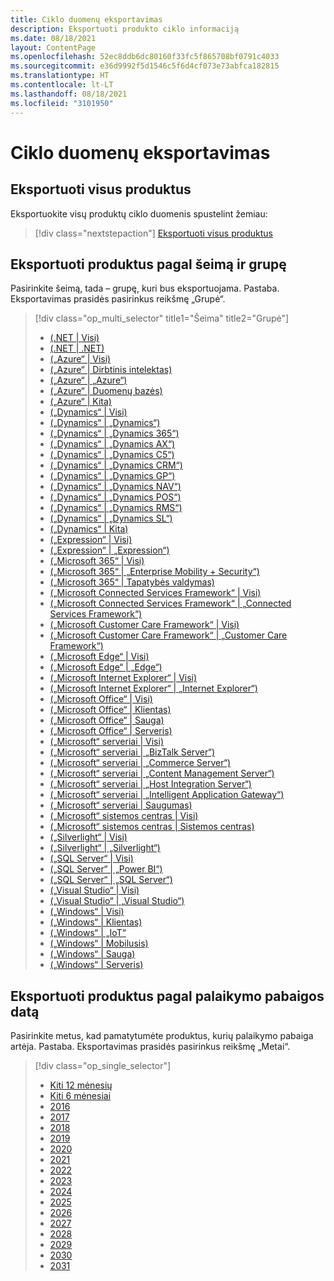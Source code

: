 ```yaml
---
title: Ciklo duomenų eksportavimas
description: Eksportuoti produkto ciklo informaciją
ms.date: 08/18/2021
layout: ContentPage
ms.openlocfilehash: 52ec8ddb6dc80160f33fc5f865708bf0791c4033
ms.sourcegitcommit: e36d9992f5d1546c5f6d4cf073e73abfca182815
ms.translationtype: HT
ms.contentlocale: lt-LT
ms.lasthandoff: 08/18/2021
ms.locfileid: "3101950"
---
```

# <a name="lifecycle-data-export"></a>Ciklo duomenų eksportavimas

## <a name="export-all-products"></a>Eksportuoti visus produktus
Eksportuokite visų produktų ciklo duomenis spustelint žemiau:

> [!div class="nextstepaction"]
> [Eksportuoti visus produktus](https://app-omaha-prod.azurewebsites.net/api/PublishedListings/Export)

## <a name="export-products-by-family-and-group"></a>Eksportuoti produktus pagal šeimą ir grupę
Pasirinkite šeimą, tada – grupę, kuri bus eksportuojama. Pastaba. Eksportavimas prasidės pasirinkus reikšmę „Grupė“. 

> [!div class="op_multi_selector" title1="Šeima" title2="Grupė"]
> - [(.NET | Visi)](https://app-omaha-prod.azurewebsites.net/api/PublishedListings/Export(family='.NET'))
> - [(.NET | .NET)](https://app-omaha-prod.azurewebsites.net/api/PublishedListings/Export(family='.NET',group='.NET'))
> - [(„Azure“ | Visi)](https://app-omaha-prod.azurewebsites.net/api/PublishedListings/Export(family='Azure'))
> - [(„Azure“ | Dirbtinis intelektas)](https://app-omaha-prod.azurewebsites.net/api/PublishedListings/Export(family='Azure',group='AI'))
> - [(„Azure“ | „Azure“)](https://app-omaha-prod.azurewebsites.net/api/PublishedListings/Export(family='Azure',group='Azure'))
> - [(„Azure“ | Duomenų bazės)](https://app-omaha-prod.azurewebsites.net/api/PublishedListings/Export(family='Azure',group='Databases'))
> - [(„Azure“ | Kita)](https://app-omaha-prod.azurewebsites.net/api/PublishedListings/Export(family='Azure',group='Other'))
> - [(„Dynamics“ | Visi)](https://app-omaha-prod.azurewebsites.net/api/PublishedListings/Export(family='Dynamics'))
> - [(„Dynamics“ | „Dynamics“)](https://app-omaha-prod.azurewebsites.net/api/PublishedListings/Export(family='Dynamics',group='Dynamics'))
> - [(„Dynamics“ | „Dynamics 365“)](https://app-omaha-prod.azurewebsites.net/api/PublishedListings/Export(family='Dynamics',group='Dynamics%20365'))
> - [(„Dynamics“ | „Dynamics AX“)](https://app-omaha-prod.azurewebsites.net/api/PublishedListings/Export(family='Dynamics',group='Dynamics%20AX'))
> - [(„Dynamics“ | „Dynamics C5“)](https://app-omaha-prod.azurewebsites.net/api/PublishedListings/Export(family='Dynamics',group='Dynamics%20C5'))
> - [(„Dynamics“ | „Dynamics CRM“)](https://app-omaha-prod.azurewebsites.net/api/PublishedListings/Export(family='Dynamics',group='Dynamics%20CRM'))
> - [(„Dynamics“ | „Dynamics GP“)](https://app-omaha-prod.azurewebsites.net/api/PublishedListings/Export(family='Dynamics',group='Dynamics%20GP'))
> - [(„Dynamics“ | „Dynamics NAV“)](https://app-omaha-prod.azurewebsites.net/api/PublishedListings/Export(family='Dynamics',group='Dynamics%20NAV'))
> - [(„Dynamics“ | „Dynamics POS“)](https://app-omaha-prod.azurewebsites.net/api/PublishedListings/Export(family='Dynamics',group='Dynamics%20POS'))
> - [(„Dynamics“ | „Dynamics RMS“)](https://app-omaha-prod.azurewebsites.net/api/PublishedListings/Export(family='Dynamics',group='Dynamics%20RMS'))
> - [(„Dynamics“ | „Dynamics SL“)](https://app-omaha-prod.azurewebsites.net/api/PublishedListings/Export(family='Dynamics',group='Dynamics%20SL'))
> - [(„Dynamics“ | Kita)](https://app-omaha-prod.azurewebsites.net/api/PublishedListings/Export(family='Dynamics',group='Other'))
> - [(„Expression“ | Visi)](https://app-omaha-prod.azurewebsites.net/api/PublishedListings/Export(family='Expression'))
> - [(„Expression“ | „Expression“)](https://app-omaha-prod.azurewebsites.net/api/PublishedListings/Export(family='Expression',group='Expression'))
> - [(„Microsoft 365“ | Visi)](https://app-omaha-prod.azurewebsites.net/api/PublishedListings/Export(family='Microsoft%20365'))
> - [(„Microsoft 365“ | „Enterprise Mobility + Security“)](https://app-omaha-prod.azurewebsites.net/api/PublishedListings/Export(family='Microsoft%20365',group='Enterprise%20Mobility%20%2B%20Security'))
> - [(„Microsoft 365“ | Tapatybės valdymas)](https://app-omaha-prod.azurewebsites.net/api/PublishedListings/Export(family='Microsoft%20365',group='Identity%20Management'))
> - [(„Microsoft Connected Services Framework“ | Visi)](https://app-omaha-prod.azurewebsites.net/api/PublishedListings/Export(family='Microsoft%20Connected%20Services%20Framework'))
> - [(„Microsoft Connected Services Framework“ | „Connected Services Framework“)](https://app-omaha-prod.azurewebsites.net/api/PublishedListings/Export(family='Microsoft%20Connected%20Services%20Framework',group='Connected%20Services%20Framework'))
> - [(„Microsoft Customer Care Framework“ | Visi)](https://app-omaha-prod.azurewebsites.net/api/PublishedListings/Export(family='Microsoft%20Customer%20Care%20Framework'))
> - [(„Microsoft Customer Care Framework“ | „Customer Care Framework“)](https://app-omaha-prod.azurewebsites.net/api/PublishedListings/Export(family='Microsoft%20Customer%20Care%20Framework',group='Customer%20Care%20Framework'))
> - [(„Microsoft Edge“ | Visi)](https://app-omaha-prod.azurewebsites.net/api/PublishedListings/Export(family='Microsoft%20Edge'))
> - [(„Microsoft Edge“ | „Edge“)](https://app-omaha-prod.azurewebsites.net/api/PublishedListings/Export(family='Microsoft%20Edge',group='Edge'))
> - [(„Microsoft Internet Explorer“ | Visi)](https://app-omaha-prod.azurewebsites.net/api/PublishedListings/Export(family='Microsoft%20Internet%20Explorer'))
> - [(„Microsoft Internet Explorer“ | „Internet Explorer“)](https://app-omaha-prod.azurewebsites.net/api/PublishedListings/Export(family='Microsoft%20Internet%20Explorer',group='Internet%20Explorer'))
> - [(„Microsoft Office“ | Visi)](https://app-omaha-prod.azurewebsites.net/api/PublishedListings/Export(family='Microsoft%20Office'))
> - [(„Microsoft Office“ | Klientas)](https://app-omaha-prod.azurewebsites.net/api/PublishedListings/Export(family='Microsoft%20Office',group='Client'))
> - [(„Microsoft Office“ | Sauga)](https://app-omaha-prod.azurewebsites.net/api/PublishedListings/Export(family='Microsoft%20Office',group='Security'))
> - [(„Microsoft Office“ | Serveris)](https://app-omaha-prod.azurewebsites.net/api/PublishedListings/Export(family='Microsoft%20Office',group='Server'))
> - [(„Microsoft“ serveriai | Visi)](https://app-omaha-prod.azurewebsites.net/api/PublishedListings/Export(family='Microsoft%20Servers'))
> - [(„Microsoft“ serveriai | „BizTalk Server“)](https://app-omaha-prod.azurewebsites.net/api/PublishedListings/Export(family='Microsoft%20Servers',group='BizTalk%20Server'))
> - [(„Microsoft“ serveriai | „Commerce Server“)](https://app-omaha-prod.azurewebsites.net/api/PublishedListings/Export(family='Microsoft%20Servers',group='Commerce%20Server'))
> - [(„Microsoft“ serveriai | „Content Management Server“)](https://app-omaha-prod.azurewebsites.net/api/PublishedListings/Export(family='Microsoft%20Servers',group='Content%20Management%20Server'))
> - [(„Microsoft“ serveriai | „Host Integration Server“)](https://app-omaha-prod.azurewebsites.net/api/PublishedListings/Export(family='Microsoft%20Servers',group='Host%20Integration%20Server'))
> - [(„Microsoft“ serveriai | „Intelligent Application Gateway“)](https://app-omaha-prod.azurewebsites.net/api/PublishedListings/Export(family='Microsoft%20Servers',group='Intelligent%20Application%20Gateway'))
> - [(„Microsoft“ serveriai | Saugumas)](https://app-omaha-prod.azurewebsites.net/api/PublishedListings/Export(family='Microsoft%20Servers',group='Security'))
> - [(„Microsoft“ sistemos centras | Visi)](https://app-omaha-prod.azurewebsites.net/api/PublishedListings/Export(family='Microsoft%20System%20Center'))
> - [(„Microsoft“ sistemos centras | Sistemos centras)](https://app-omaha-prod.azurewebsites.net/api/PublishedListings/Export(family='Microsoft%20System%20Center',group='System%20Center'))
> - [(„Silverlight“ | Visi)](https://app-omaha-prod.azurewebsites.net/api/PublishedListings/Export(family='Silverlight'))
> - [(„Silverlight“ | „Silverlight“)](https://app-omaha-prod.azurewebsites.net/api/PublishedListings/Export(family='Silverlight',group='Silverlight'))
> - [(„SQL Server“ | Visi)](https://app-omaha-prod.azurewebsites.net/api/PublishedListings/Export(family='SQL%20Server'))
> - [(„SQL Server“ | „Power BI“)](https://app-omaha-prod.azurewebsites.net/api/PublishedListings/Export(family='SQL%20Server',group='Power%20BI'))
> - [(„SQL Server“ | „SQL Server“)](https://app-omaha-prod.azurewebsites.net/api/PublishedListings/Export(family='SQL%20Server',group='SQL%20Server'))
> - [(„Visual Studio“ | Visi) ](https://app-omaha-prod.azurewebsites.net/api/PublishedListings/Export(family='Visual%20Studio'))
> - [(„Visual Studio“ | „Visual Studio“)](https://app-omaha-prod.azurewebsites.net/api/PublishedListings/Export(family='Visual%20Studio',group='Visual%20Studio'))
> - [(„Windows“ | Visi)](https://app-omaha-prod.azurewebsites.net/api/PublishedListings/Export(family='Windows'))
> - [(„Windows“ | Klientas)](https://app-omaha-prod.azurewebsites.net/api/PublishedListings/Export(family='Windows',group='Client'))
> - [(„Windows“ | „IoT“](https://app-omaha-prod.azurewebsites.net/api/PublishedListings/Export(family='Windows',group='IoT'))
> - [(„Windows“ | Mobilusis)](https://app-omaha-prod.azurewebsites.net/api/PublishedListings/Export(family='Windows',group='Mobile'))
> - [(„Windows“ | Sauga)](https://app-omaha-prod.azurewebsites.net/api/PublishedListings/Export(family='Windows',group='Security'))
> - [(„Windows“ | Serveris)](https://app-omaha-prod.azurewebsites.net/api/PublishedListings/Export(family='Windows',group='Server'))

## <a name="export-products-by-end-of-support-date"></a>Eksportuoti produktus pagal palaikymo pabaigos datą
Pasirinkite metus, kad pamatytumėte produktus, kurių palaikymo pabaiga artėja. Pastaba. Eksportavimas prasidės pasirinkus reikšmę „Metai“.

> [!div class="op_single_selector"]
> - [Kiti 12 mėnesių](https://app-omaha-prod.azurewebsites.net/api/PublishedListings/Export(endOfSupportMonths=12))
> - [Kiti 6 mėnesiai](https://app-omaha-prod.azurewebsites.net/api/PublishedListings/Export(endOfSupportMonths=6))
> - [2016](https://app-omaha-prod.azurewebsites.net/api/PublishedListings/Export(endOfSupportYear=2016))
> - [2017](https://app-omaha-prod.azurewebsites.net/api/PublishedListings/Export(endOfSupportYear=2017))
> - [2018](https://app-omaha-prod.azurewebsites.net/api/PublishedListings/Export(endOfSupportYear=2018))
> - [2019](https://app-omaha-prod.azurewebsites.net/api/PublishedListings/Export(endOfSupportYear=2019))
> - [2020](https://app-omaha-prod.azurewebsites.net/api/PublishedListings/Export(endOfSupportYear=2020))
> - [2021](https://app-omaha-prod.azurewebsites.net/api/PublishedListings/Export(endOfSupportYear=2021))
> - [2022](https://app-omaha-prod.azurewebsites.net/api/PublishedListings/Export(endOfSupportYear=2022))
> - [2023](https://app-omaha-prod.azurewebsites.net/api/PublishedListings/Export(endOfSupportYear=2023))
> - [2024](https://app-omaha-prod.azurewebsites.net/api/PublishedListings/Export(endOfSupportYear=2024))
> - [2025](https://app-omaha-prod.azurewebsites.net/api/PublishedListings/Export(endOfSupportYear=2025))
> - [2026](https://app-omaha-prod.azurewebsites.net/api/PublishedListings/Export(endOfSupportYear=2026))
> - [2027](https://app-omaha-prod.azurewebsites.net/api/PublishedListings/Export(endOfSupportYear=2027))
> - [2028](https://app-omaha-prod.azurewebsites.net/api/PublishedListings/Export(endOfSupportYear=2028))
> - [2029](https://app-omaha-prod.azurewebsites.net/api/PublishedListings/Export(endOfSupportYear=2029))
> - [2030](https://app-omaha-prod.azurewebsites.net/api/PublishedListings/Export(endOfSupportYear=2030))
> - [2031](https://app-omaha-prod.azurewebsites.net/api/PublishedListings/Export(endOfSupportYear=2031))
